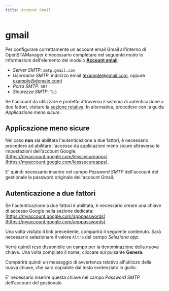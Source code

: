 ```yaml
---
title: Account Gmail
---
```


# gmail

Per configurare correttamente un account email Gmail all'interno di OpenSTAManager è necessario completare nel seguente modo le informazioni dell'elemento del modulo [**Account email**](account.md):

* _Server SMTP_: `smtp.gmail.com`
* _Username SMTP_: indirizzo email \(example@gmail.com, oppure example@domain.com\)
* _Porta SMTP_: `587`
* _Sicurezza SMTP_: `TLS`

Se l'account da utilizzare è protetto attraverso il sistema di autenticazione a due fattori, visitare la [sezione relativa](https://github.com/devcode-it/devcode-it.github.io/tree/30dcf0eee7d6a9751cc2d274491b3d4f5a7a53b4/_openstamanager/guide/modules/email/autenticazione-a-due-fattori/README.md). In alternativa, procedere con la guida _Applicazione meno sicure_.

## Applicazione meno sicure

Nel caso **non** sia abilitata l'autenticazione a due fattori, è necessario procedere ad abilitare l'accesso da applicazioni meno sicure attraverso le impostazioni dell'account Google: [https://myaccount.google.com/lesssecureapps](https://myaccount.google.com/lesssecureapps).

E' quindi necessario inserire nel campo _Password SMTP_ dell'account del gestionale la password originale dell'account Gmail.

## Autenticazione a due fattori

Se l'autenticazione a due fattori è abilitata, è necessario creare una chiave di accesso Google nella sezione dedicata: [https://myaccount.google.com/apppasswords](https://myaccount.google.com/apppasswords).

Una volta visitato il link precedente, comparirà il seguente contenuto. Sarà necessario selezionare il valore `Altra` del campo _Seleziona app_.

Verrà quindi reso disponibile un campo per la denominazione della nuova chiave. Una volta compilato il nome, cliccare sul pulsante **Genera**.

Comparirà quindi un messaggio di avvertenza relativo all'utilizzo della nuova chiave, che sarà copiabile dal testo evidenziato in giallo.

E' necessario inserire questa chiave nel campo _Password SMTP_ dell'account del gestionale.

